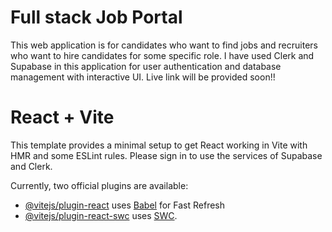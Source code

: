 # Full stack Job Portal
This web application is for candidates who want to find jobs and recruiters who want to hire candidates for some specific role. 
I have used Clerk and Supabase in this application for user authentication and database management with interactive UI. Live link will be provided soon!!

# React + Vite

This template provides a minimal setup to get React working in Vite with HMR and some ESLint rules.
Please sign in to use the services of Supabase and Clerk.

Currently, two official plugins are available:

- [@vitejs/plugin-react](https://github.com/vitejs/vite-plugin-react/blob/main/packages/plugin-react/README.md) uses [Babel](https://babeljs.io/) for Fast Refresh
- [@vitejs/plugin-react-swc](https://github.com/vitejs/vite-plugin-react-swc) uses [SWC](https://swc.rs/).


